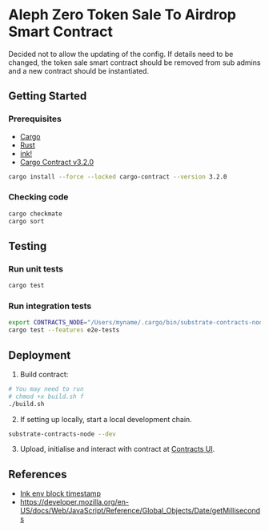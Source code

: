# Aleph Zero Token Sale To Airdrop Smart Contract

Decided not to allow the updating of the config. If details need to be changed, the token sale smart contract should be removed from sub admins and a new contract should be instantiated.

## Getting Started

### Prerequisites

* [Cargo](https://doc.rust-lang.org/cargo/)
* [Rust](https://www.rust-lang.org/)
* [ink!](https://use.ink/)
* [Cargo Contract v3.2.0](https://github.com/paritytech/cargo-contract)
```zsh
cargo install --force --locked cargo-contract --version 3.2.0
```

### Checking code

```zsh
cargo checkmate
cargo sort
```

## Testing

### Run unit tests

```sh
cargo test
```

### Run integration tests

```sh
export CONTRACTS_NODE="/Users/myname/.cargo/bin/substrate-contracts-node"
cargo test --features e2e-tests
```

## Deployment

1. Build contract:
```sh
# You may need to run
# chmod +x build.sh f
./build.sh
```
2. If setting up locally, start a local development chain.
```sh
substrate-contracts-node --dev
```
3. Upload, initialise and interact with contract at [Contracts UI](https://contracts-ui.substrate.io/).

## References

- [Ink env block timestamp](https://docs.rs/ink_env/4.0.0/ink_env/fn.block_timestamp.html)
- https://developer.mozilla.org/en-US/docs/Web/JavaScript/Reference/Global_Objects/Date/getMilliseconds
